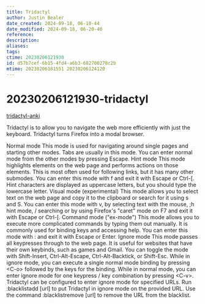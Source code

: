 ```yaml
---
title: Tridactyl
author: Justin Bealer
date_created: 2024-09-18, 06-10-44
date_modified: 2024-09-18, 06-20-40
reference: 
description: 
aliases: 
tags: 
ctime: 20230206121930
id: d57b7cef-6b15-4fd4-a6b3-682700278c2b
mtime: 20230206181551 20230206124120
---
```

# 20230206121930-tridactyl

[tridactyl-anki](id:8a8f569e-87d1-433e-beb2-75c3d16050b5)

Tridactyl is to allow you to navigate the web more efficiently with just
the keyboard. Tridactyl turns Firefox into a modal browser.

Normal mode This mode is used for navigating around single pages and
starting other modes. Tabs are usually in this mode. You can enter
normal mode from the other modes by pressing Escape. Hint mode This mode
highlights elements on the web page and performs actions on those
elements. This is most often used for following links, but it has many
other submodes. You can enter this mode with f and exit it with Escape
or Ctrl-\[. Hint characters are displayed as uppercase letters, but you
should type the lowercase letter. Visual mode (experimental) This mode
allows you to select text on the web page and copy it to the clipboard
or search for it using s and S. You can enter this mode with v, by
selecting text with the mouse, ;h hint mode, / searching or by using
Firefox's "caret" mode on F7 and exit it with Escape or Ctrl-\[. Command
mode ("ex-mode") This mode allows you to execute more complicated
commands by typing them out manually. It is commonly used for binding
keys and accessing help. You can enter this mode with : and exit it with
Escape or Enter. Ignore mode This mode passes all keypresses through to
the web page. It is useful for websites that have their own keybinds,
such as games and Gmail. You can toggle the mode with Shift-Insert,
Ctrl-Alt-Escape, Ctrl-Alt-Backtick, or Shift-Esc. While in ignore mode,
you can execute a single normal mode binding by pressing \<C-o\>
followed by the keys for the binding. While in normal mode, you can
enter ignore mode for one keypress / key combination by pressing
\<C-v\>. Tridactyl can be configured to enter ignore mode for specified
URLs. Run :blacklistadd \[url\] to put Tridactyl in ignore mode on the
provided URL. Use the command :blacklistremove \[url\] to remove the URL
from the blacklist.
